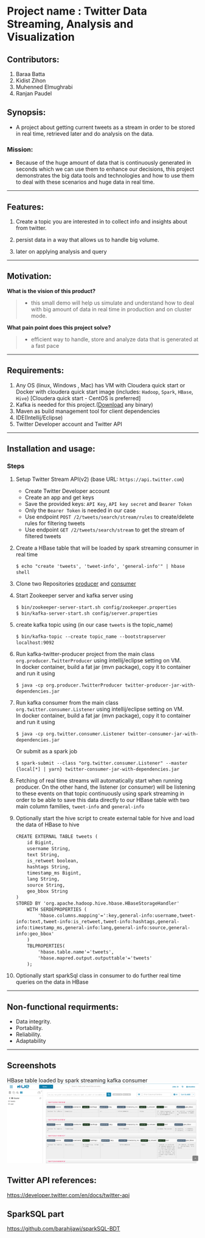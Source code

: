 # Project name : Twitter Data Streaming, Analysis and Visualization

## Contributors:
1. Baraa Batta
2. Kidist Zihon
3. Muhenned Elmughrabi
4. Ranjan Paudel

## Synopsis:

* A project about getting current tweets as a stream in order to be stored in real time, retrieved later and do analysis on the data.

### Mission:

* Because of the huge amount of data that is continuously generated in seconds which we can use them to enhance our decisions, this project demonstrates the big data tools and technologies and how to use them to deal with these scenarios and huge data in real time.

___

## Features:

1. Create a topic you are interested in to collect info and insights about from twitter.

2. persist data in a way that allows us to handle big volume.

3. later on applying analysis and query

___


## Motivation:

**What is the vision of this product?**

> * this small demo will help us simulate and understand how to deal with big amount of data in real time in production and on cluster mode.


**What pain point does this project solve?**

> * efficient way to handle, store and analyze data that is generated at a fast pace

____

## Requirements:

1. Any OS (linux, Windows , Mac) has VM with Cloudera quick start or Docker with cloudera quick start image (includes: `Hadoop`, `Spark`, `HBase`, `Hive`) [Cloudera quick start - CentOS is preferred]
2. Kafka is needed for this project.([Download](https://kafka.apache.org/downloads) any binary)
3. Maven as build management tool for client dependencies
4. IDE(Intellij/Eclipse)
5. Twitter Developer account and Twitter API
___

## Installation and usage:
### Steps
1. Setup Twitter Stream API(v2) (base URL: `https://api.twitter.com`)
    - Create Twitter Developer account
    - Create an app and get keys
    - Save the provided keys: `API Key`, `API key secret` and `Bearer Token`
    - Only the `Bearer Token` is needed in our case
    - Use endpoint `POST /2/tweets/search/stream/rules` to create/delete rules for filtering tweets
    - Use endpoint `GET /2/tweets/search/stream` to get the stream of filtered tweets

2. Create a HBase table that will be loaded by spark streaming consumer in real time
    ```
    $ echo "create 'tweets', 'tweet-info', 'general-info'" | hbase shell
    ```

3. Clone two Repositories [producer](https://github.com/mhn998/kafka-twitter-producer) and [consumer](https://github.com/mhn998/kafka-spark-consumer)

4. Start Zookeeper server and kafka server using 
    ```
    $ bin/zookeeper-server-start.sh config/zookeeper.properties
    $ bin/kafka-server-start.sh config/server.properties
    ```

5. create kafka topic using (in our case `tweets` is the topic_name)
    ```
    $ bin/kafka-topic --create topic_name --bootstrapserver localhost:9092
    ```

6. Run kafka-twitter-producer project from the main class `org.producer.TwitterProducer` using intellij/eclipse setting on VM.<br>In docker container, build a fat jar (mvn package), copy it to container and run it using 
    ```
    $ java -cp org.producer.TwitterProducer twitter-producer-jar-with-dependencies.jar
    ```

7. Run kafka consumer from the main class `org.twitter.consumer.Listener` using intellij/eclipse setting on VM.<br>In docker container, build a fat jar (mvn package), copy it to container and run it
using
    ```
    $ java -cp org.twitter.consumer.Listener twitter-consumer-jar-with-dependencies.jar
    ```
    Or submit as a spark job
    ```
    $ spark-submit --class "org.twitter.consumer.Listener" --master {local[*] | yarn} twitter-consumer-jar-with-dependencies.jar
    ```


8. Fetching of real time streams will automatically start when running producer. On the other hand, the listener (or consumer) will be listening to these events on that topic continuously 
using spark streaming in order to be able to save this data directly to our HBase table with two main column families, `tweet-info` and `general-info`

9. Optionally start the hive script to create external table for hive and load the data of HBase to hive
    ```
    CREATE EXTERNAL TABLE tweets (
        id Bigint,
        username String,
        text String,
        is_retweet boolean,
        hashtags String,
        timestamp_ms Bigint,
        lang String,
        source String,
        geo_bbox String
    )
    STORED BY 'org.apache.hadoop.hive.hbase.HBaseStorageHandler'
        WITH SERDEPROPERTIES (
            'hbase.columns.mapping'=':key,general-info:username,tweet-info:text,tweet-info:is_retweet,tweet-info:hashtags,general-info:timestamp_ms,general-info:lang,general-info:source,general-info:geo_bbox'
        )
        TBLPROPERTIES(
            'hbase.table.name'='tweets',
            'hbase.mapred.output.outputtable'='tweets'
        );
    ```

10. Optionally start sparkSql class in consumer to do further real time queries on the data in HBase
____

## Non-functional requirments:

* Data integrity.
* Portability.
* Reliability.
* Adaptability
____

## Screenshots
HBase table loaded by spark streaming kafka consumer
![Hbase_table_loaded](screenshots/hbase_table_loaded.png)


## Twitter API references:

https://developer.twitter.com/en/docs/twitter-api

## SparkSQL part
https://github.com/barahijawi/sparkSQL-BDT